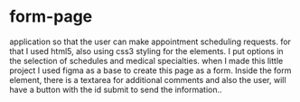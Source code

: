 # form-page
application so that the user can make appointment scheduling requests.
for that I used html5, also using css3 styling for the elements. I put options in the selection of schedules and medical specialties. when I made this little project I used figma as a base to create this page as a form. Inside the form element, there is a textarea for additional comments and also
the user, will have a button with the id submit to send the information..
